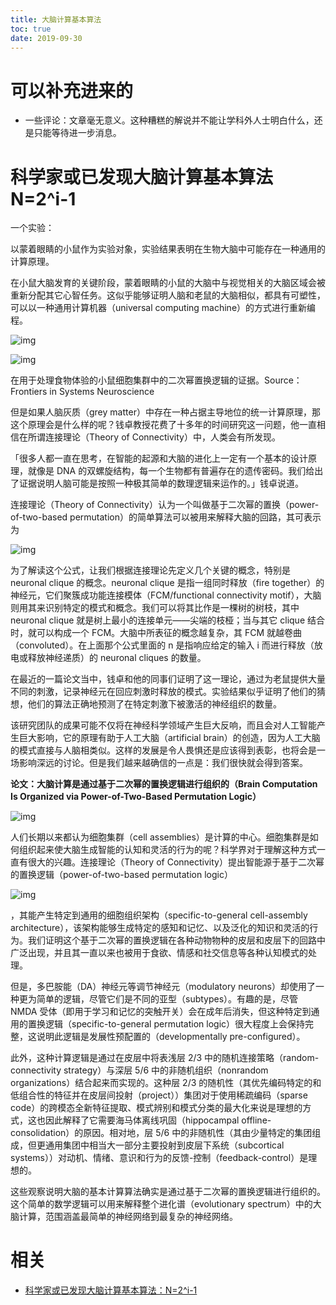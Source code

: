 ```yaml
---
title: 大脑计算基本算法
toc: true
date: 2019-09-30
---
```

# 可以补充进来的

- 一些评论：文章毫无意义。这种糟糕的解说并不能让学科外人士明白什么，还是只能等待进一步消息。



# 科学家或已发现大脑计算基本算法 N=2^i-1

一个实验：

以蒙着眼睛的小鼠作为实验对象，实验结果表明在生物大脑中可能存在一种通用的计算原理。

在小鼠大脑发育的关键阶段，蒙着眼睛的小鼠的大脑中与视觉相关的大脑区域会被重新分配其它心智任务。这似乎能够证明人脑和老鼠的大脑相似，都具有可塑性，可以以一种通用计算机器（universal computing machine）的方式进行重新编程。



![img](https://pic2.zhimg.com/80/v2-d208f1bbe3baf7193c0ba96e93fc9ae5_hd.png)

![img](https://pic1.zhimg.com/80/v2-c52793d398af2bde755c0e173ef497d8_hd.png)

在用于处理食物体验的小鼠细胞集群中的二次幂置换逻辑的证据。Source：Frontiers in Systems Neuroscience



但是如果人脑灰质（grey matter）中存在一种占据主导地位的统一计算原理，那这个原理会是什么样的呢？钱卓教授花费了十多年的时间研究这一问题，他一直相信在所谓连接理论（Theory of Connectivity）中，人类会有所发现。

「很多人都一直在思考，在智能的起源和大脑的进化上一定有一个基本的设计原理，就像是 DNA 的双螺旋结构，每一个生物都有普遍存在的遗传密码。我们给出了证据说明人脑可能是按照一种极其简单的数理逻辑来运作的。」钱卓说道。

连接理论（Theory of Connectivity）认为一个叫做基于二次幂的置换（power-of-two-based permutation）的简单算法可以被用来解释大脑的回路，其可表示为



![img](https://pic4.zhimg.com/80/v2-83a8b30a7b095914387844d61b74ec1f_hd.png)

为了解读这个公式，让我们根据连接理论先定义几个关键的概念，特别是 neuronal clique 的概念。neuronal clique 是指一组同时释放（fire together）的神经元，它们聚簇成功能连接模体（FCM/functional connectivity motif），大脑则用其来识别特定的模式和概念。我们可以将其比作是一棵树的树枝，其中 neuronal clique 就是树上最小的连接单元——尖端的枝桠；当与其它 clique 结合时，就可以构成一个 FCM。大脑中所表征的概念越复杂，其 FCM 就越卷曲（convoluted）。在上面那个公式里面的 n 是指响应给定的输入 i 而进行释放（放电或释放神经递质）的 neuronal cliques 的数量。



在最近的一篇论文当中，钱卓和他的同事们证明了这一理论，通过为老鼠提供大量不同的刺激，记录神经元在回应刺激时释放的模式。实验结果似乎证明了他们的猜想，他们的算法正确地预测了在特定刺激下被激活的神经组织的数量。

该研究团队的成果可能不仅将在神经科学领域产生巨大反响，而且会对人工智能产生巨大影响，它的原理有助于人工大脑（artificial brain）的创造，因为人工大脑的模式直接与人脑相类似。这样的发展是令人畏惧还是应该得到表彰，也将会是一场影响深远的讨论。但是我们越来越确信的一点是：我们很快就会得到答案。

**论文：大脑计算是通过基于二次幂的置换逻辑进行组织的（Brain Computation Is Organized via Power-of-Two-Based Permutation Logic）**

![img](https://pic1.zhimg.com/80/v2-857bc5411e55d6a37c3f0b05a9784184_hd.png)

人们长期以来都认为细胞集群（cell assemblies）是计算的中心。细胞集群是如何组织起来使大脑生成智能的认知和灵活的行为的呢？科学界对于理解这种方式一直有很大的兴趣。连接理论（Theory of Connectivity）提出智能源于基于二次幂的置换逻辑（power-of-two-based permutation logic）

![img](https://pic4.zhimg.com/80/v2-83a8b30a7b095914387844d61b74ec1f_hd.png)

，其能产生特定到通用的细胞组织架构（specific-to-general cell-assembly architecture），该架构能够生成特定的感知和记忆、以及泛化的知识和灵活的行为。我们证明这个基于二次幂的置换逻辑在各种动物物种的皮层和皮层下的回路中广泛出现，并且其一直以来也被用于食欲、情感和社交信息等各种认知模式的处理。

但是，多巴胺能（DA）神经元等调节神经元（modulatory neurons）却使用了一种更为简单的逻辑，尽管它们是不同的亚型（subtypes）。有趣的是，尽管 NMDA 受体（即用于学习和记忆的突触开关）会在成年后消失，但这种特定到通用的置换逻辑（specific-to-general permutation logic）很大程度上会保持完整，这说明此逻辑是发展性预配置的（developmentally pre-configured）。

此外，这种计算逻辑是通过在皮层中将表浅层 2/3 中的随机连接策略（random-connectivity strategy）与深层 5/6 中的非随机组织（nonrandom organizations）结合起来而实现的。这种层 2/3 的随机性（其优先编码特定的和低组合性的特征并在皮层间投射（project））集团对于使用稀疏编码（sparse code）的跨模态全新特征提取、模式辨别和模式分类的最大化来说是理想的方式，这也因此解释了它需要海马体离线巩固（hippocampal offline-consolidation）的原因。相对地，层 5/6 中的非随机性（其由少量特定的集团组成，但更通用集团中相当大一部分主要投射到皮层下系统（subcortical systems））对动机、情绪、意识和行为的反馈-控制（feedback-control）是理想的。

这些观察说明大脑的基本计算算法确实是通过基于二次幂的置换逻辑进行组织的。这个简单的数学逻辑可以用来解释整个进化谱（evolutionary spectrum）中的大脑计算，范围涵盖最简单的神经网络到最复杂的神经网络。


# 相关

- [科学家或已发现大脑计算基本算法：N=2^i-1](https://zhuanlan.zhihu.com/p/24293724)
